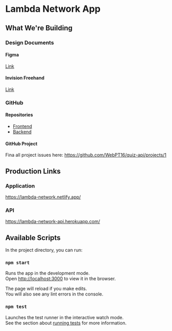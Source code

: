 # Lambda Network App


## What We're Building
### Design Documents
#### Figma
[Link](https://www.figma.com/file/0gZtT5RuOR156N0RWBAqgH/Material-UI-Kit-1.0.0-(Copy)?node-id=795%3A14857)

#### Invision Freehand
[Link](https://projects.invisionapp.com/freehand/document/SZTeXlB4k)

### GitHub

#### Repositories
- [Frontend](https://github.com/WebPT16/lambda-network-app)
- [Backend](https://github.com/WebPT16/lambda-network-api)

#### GitHub Project
Fina all project issues here:
https://github.com/WebPT16/quiz-api/projects/1


## Production Links
### Application
https://lambda-network.netlify.app/

### API
https://lambda-network-api.herokuapp.com/

## Available Scripts


In the project directory, you can run:

### `npm start`

Runs the app in the development mode.<br />
Open [http://localhost:3000](http://localhost:3000) to view it in the browser.

The page will reload if you make edits.<br />
You will also see any lint errors in the console.

### `npm test`

Launches the test runner in the interactive watch mode.<br />
See the section about [running tests](https://facebook.github.io/create-react-app/docs/running-tests) for more information.
